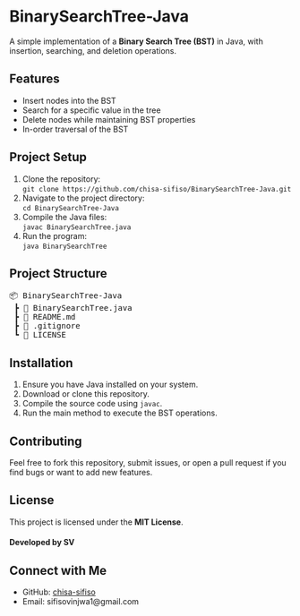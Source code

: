 <h1>BinarySearchTree-Java</h1>

<p>A simple implementation of a <strong>Binary Search Tree (BST)</strong> in Java, with insertion, searching, and deletion operations.</p>

<h2>Features</h2>
<ul>
  <li>Insert nodes into the BST</li>
  <li>Search for a specific value in the tree</li>
  <li>Delete nodes while maintaining BST properties</li>
  <li>In-order traversal of the BST</li>
</ul>

<h2>Project Setup</h2>
<ol>
  <li>Clone the repository: <br>
      <code>git clone https://github.com/chisa-sifiso/BinarySearchTree-Java.git</code>
  </li>
  <li>Navigate to the project directory: <br>
      <code>cd BinarySearchTree-Java</code>
  </li>
  <li>Compile the Java files: <br>
      <code>javac BinarySearchTree.java</code>
  </li>
  <li>Run the program: <br>
      <code>java BinarySearchTree</code>
  </li>
</ol>

<h2>Project Structure</h2>
<pre>
📦 BinarySearchTree-Java
 ┣ 📜 BinarySearchTree.java
 ┣ 📜 README.md
 ┣ 📜 .gitignore
 ┗ 📜 LICENSE
</pre>

<h2>Installation</h2>
<ol>
  <li>Ensure you have Java installed on your system.</li>
  <li>Download or clone this repository.</li>
  <li>Compile the source code using <code>javac</code>.</li>
  <li>Run the main method to execute the BST operations.</li>
</ol>

<h2>Contributing</h2>
<p>Feel free to fork this repository, submit issues, or open a pull request if you find bugs or want to add new features.</p>

<h2>License</h2>
<p>This project is licensed under the <strong>MIT License</strong>.</p>
<h4>Developed by SV </h4>
<h2>Connect with Me</h2>
<ul>
  <li>GitHub: <a href="https://github.com/chisa-sifiso">chisa-sifiso</a></li>
  <li>Email: sifisovinjwa1@gmail.com</li>
</ul>
